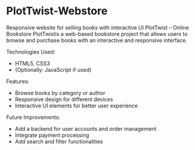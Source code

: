 # PlotTwist-Webstore
Responsive website for selling books with interactive UI
PlotTwist – Online Bookstore
PlotTwistis a web-based bookstore project that allows users to browse and purchase books with an interactive and responsive interface.

Technologies Used:
- HTML5, CSS3
- (Optionally: JavaScript if used)

Features:
- Browse books by category or author
- Responsive design for different devices
- Interactive UI elements for better user experience

Future Improvements:
- Add a backend for user accounts and order management
- Integrate payment processing
- Add search and filter functionalities

